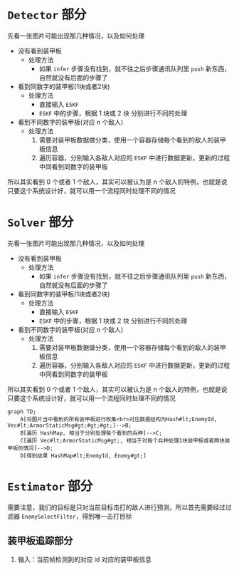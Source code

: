 # `Detector` 部分

先看一张图片可能出现那几种情况，以及如何处理

- 没有看到装甲板
  - 处理方法
    - 如果 `infer` 步骤没有找到，就不往之后步骤通讯队列里 `push` 新东西，自然就没有后面的步骤了
- 看到同数字的装甲板(1块或者2块)
  - 处理方法
    - 直接输入 `ESKF` 
    - `ESKF` 中的步骤，根据 1 块或 2 块 分别进行不同的处理
- 看到不同数字的装甲板(对应 n 个敌人)
  - 处理方法
    1. 需要对装甲板数据做分类，使用一个容器存储每个看到的敌人的装甲板信息
    2. 遍历容器，分别输入各敌人对应的 `ESKF` 中进行数据更新，更新的过程中同看到同数字的装甲板

所以其实看到 0 个或者 1 个敌人，其实可以被认为是 n 个敌人的特例，也就是说只要这个系统设计好，就可以用一个流程同时处理不同的情况

# `Solver` 部分

先看一张图片可能出现那几种情况，以及如何处理

- 没有看到装甲板
  - 处理方法
    - 如果 `infer` 步骤没有找到，就不往之后步骤通讯队列里 `push` 新东西，自然就没有后面的步骤了
- 看到同数字的装甲板(1块或者2块)
  - 处理方法
    - 直接输入 `ESKF` 
    - `ESKF` 中的步骤，根据 1 块或 2 块 分别进行不同的处理
- 看到不同数字的装甲板(对应 n 个敌人)
  - 处理方法
    1. 需要对装甲板数据做分类，使用一个容器存储每个看到的敌人的装甲板信息
    2. 遍历容器，分别输入各敌人对应的 `ESKF` 中进行数据更新，更新的过程中同看到同数字的装甲板

所以其实看到 0 个或者 1 个敌人，其实可以被认为是 n 个敌人的特例，也就是说只要这个系统设计好，就可以用一个流程同时处理不同的情况

```mermaid
graph TD;
	A[将图片当中看到的所有装甲板进行收集<br>对应数据结构为Hash#lt;EnemyId, Vec#lt;ArmorStaticMsg#gt;#gt;#gt;]-->B;
	B[遍历 HashMap, 相当于分别处理每个看到的兵种]-->C;
	C[遍历 Vec#lt;ArmorStaticMsg#gt;, 相当于对每个兵种处理1块装甲板或者两块装甲板的情况]-->D;
	D[得到结果 HashMap#lt;EnemyId, Enemy#gt;]
```

# `Estimator` 部分

需要注意，我们的目标是只对当前目标击打的敌人进行预测，所以首先需要经过过滤器 `EnemySelectFilter`，得到唯一击打目标

[//]: # (## `EnemySelectFilter`)

[//]: # ()
[//]: # (```mermaid)

[//]: # (graph TD;)

[//]: # (	A[当前检测到的所有敌人] --> B;)

[//]: # (	C[上一帧选中的敌人] --> B;)

[//]: # (```)

## 装甲板追踪部分

1. 输入：当前帧检测到的对应 id 对应的装甲板信息

